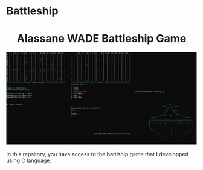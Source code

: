 # Battleship

<h1 align="center">
  Alassane WADE Battleship Game
</h1>

<img width="1306" alt="Screen Shot 2021-03-15 at 8 29 18 PM" src="https://github.com/alassane8/BattleShip/blob/main/BattleShip/Capture.PNG">

In this repsitory, you have access to the battlship game that I developped using C language.